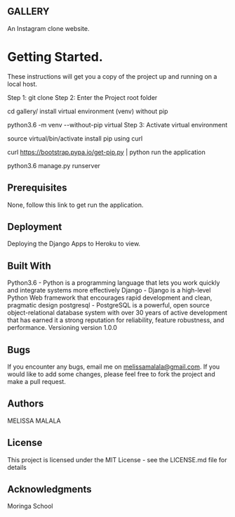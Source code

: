 ## GALLERY
An Instagram clone website.

# Getting Started.
These instructions will get you a copy of the project up and running on a local host.

Step 1: git clone
Step 2: Enter the Project root folder

cd gallery/
install virtual environment (venv)  without pip

python3.6 -m venv --without-pip virtual
Step 3: Activate virtual environment

source virtual/bin/activate
install pip using curl

curl https://bootstrap.pypa.io/get-pip.py | python
run the application

python3.6 manage.py runserver


## Prerequisites
None, follow this link to get run the application.

## Deployment
Deploying the Django Apps to Heroku to view. 

## Built With
Python3.6 - Python is a programming language that lets you work quickly and integrate systems more effectively
Django - Django is a high-level Python Web framework that encourages rapid development and clean, pragmatic design
postgresql - PostgreSQL is a powerful, open source object-relational database system with over 30 years of active development that has earned it a strong reputation for reliability, feature robustness, and performance.
Versioning
version 1.0.0

## Bugs
If you encounter any bugs, email me on melissamalala@gmail.com. If you would like to add some changes, please feel free to
fork the project and make a pull request.

## Authors
MELISSA MALALA

## License
This project is licensed under the MIT License - see the LICENSE.md file for details

## Acknowledgments
Moringa School
